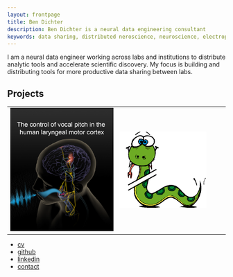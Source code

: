```yaml
---
layout: frontpage
title: Ben Dichter
description: Ben Dichter is a neural data engineering consultant
keywords: data sharing, distributed neroscience, neuroscience, electrophysiology, ECoG
---
```

I am a neural data engineer working across labs and institutions to distribute analytic tools and accelerate scientific discovery. My focus is building and distributing tools for more productive data sharing between labs.

## Projects

<table class="wide">
<tr>
  <td class="left" width="50%">
    <a href="https://github.com/ChangLabUcsf/larynx_control">
        <img src="assets/bigpublpics/lx_control_cover_and_title.png" alt="Pitch paper" title="Neural control of larynx. Image by Ken Probst"/>
    </a>
  </td>
  <td class="right">
    <a href="https://github.com/bendichter/brokenaxes">
        <img src="assets/broken_python_snake.png" alt="brokenaxes" title="brokenaxes"/>
    </a>
  </td>
</tr>
</table>


<div class="navbar">
  <div class="navbar-inner">
      <ul class="nav">
          <li><a href="assets/Dichter_cv.pdf">cv</a></li>
          <li><a href="https://github.com/bendichter">github</a></li>
          <li><a href="https://www.linkedin.com/in/bendichter/">linkedin</a></li>
          <li><a href="{{ site.baseurl }}/pages/about.html#contact">contact</a></li>
      </ul>
  </div>
</div>
